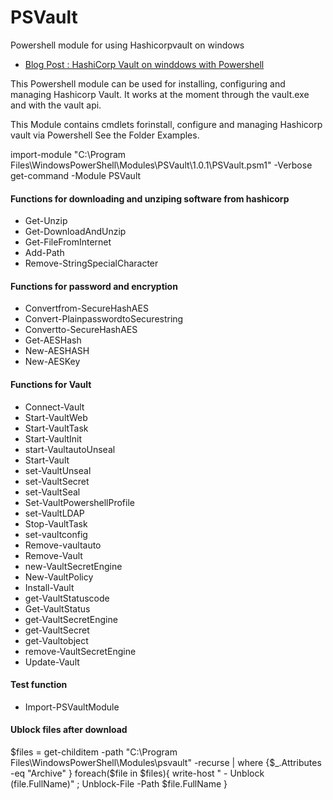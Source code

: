 # PSVault
Powershell module for using Hashicorpvault on windows


* [Blog Post : HashiCorp Vault on winddows with Powershell](https://d2c-it.nl/2019/03/27/hashicorp-vault-on-windows-with-powershell/)
 
This Powershell module can be used for installing, configuring and managing Hashicorp Vault.
It works at the moment through the vault.exe and with the vault api.

This Module contains cmdlets forinstall, configure and managing Hashicorp vault via Powershell
See the Folder Examples.

import-module "C:\Program Files\WindowsPowerShell\Modules\PSVault\1.0.1\PSVault.psm1" -Verbose
get-command -Module PSVault


#### Functions for downloading and unziping software from hashicorp
* Get-Unzip
* Get-DownloadAndUnzip
* Get-FileFromInternet
* Add-Path
* Remove-StringSpecialCharacter 

#### Functions for password and encryption                          
* Convertfrom-SecureHashAES          
* Convert-PlainpasswordtoSecurestring
* Convertto-SecureHashAES            
* Get-AESHash                       
* New-AESHASH                        
* New-AESKey                          
                                                      
#### Functions for Vault 
* Connect-Vault             
* Start-VaultWeb            
* Start-VaultTask           
* Start-VaultInit           
* start-VaultautoUnseal     
* Start-Vault               
* set-VaultUnseal           
* set-VaultSecret           
* set-VaultSeal             
* Set-VaultPowershellProfile
* set-VaultLDAP             
* Stop-VaultTask            
* set-vaultconfig           
* Remove-vaultauto          
* Remove-Vault              
* new-VaultSecretEngine     
* New-VaultPolicy           
* Install-Vault             
* get-VaultStatuscode       
* Get-VaultStatus           
* get-VaultSecretEngine     
* get-VaultSecret           
* get-Vaultobject           
* remove-VaultSecretEngine  
* Update-Vault              

#### Test function
* Import-PSVaultModule 


#### Ublock files after download
$files =  get-childitem -path  "C:\Program Files\WindowsPowerShell\Modules\psvault" -recurse | where {$_.Attributes -eq "Archive" }
foreach($file in $files){ write-host " - Unblock $($file.FullName)" ; Unblock-File -Path  $file.FullName    }
